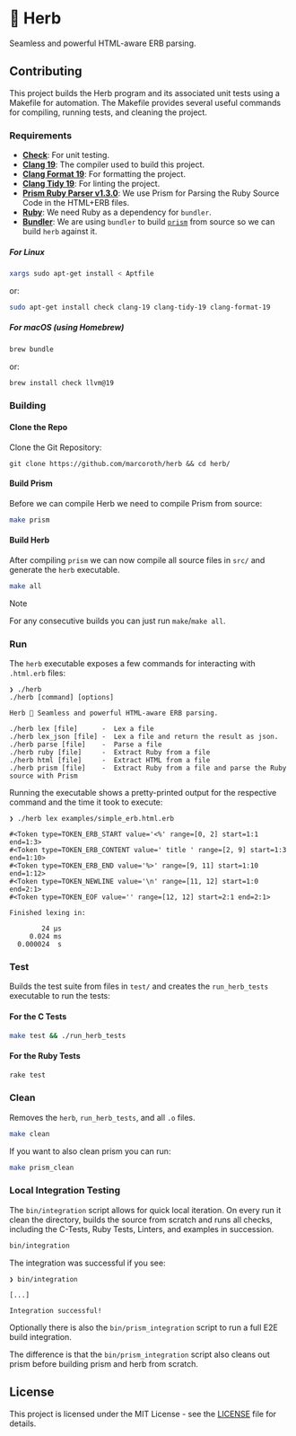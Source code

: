 # 🌿 Herb

Seamless and powerful HTML-aware ERB parsing.

## Contributing

This project builds the Herb program and its associated unit tests using a Makefile for automation. The Makefile provides several useful commands for compiling, running tests, and cleaning the project.

### Requirements

- [**Check**](https://libcheck.github.io/check/): For unit testing.
- [**Clang 19**](https://clang.llvm.org): The compiler used to build this project.
- [**Clang Format 19**](https://clang.llvm.org/docs/ClangFormat.html): For formatting the project.
- [**Clang Tidy 19**](https://clang.llvm.org/extra/clang-tidy/): For linting the project.
- [**Prism Ruby Parser v1.3.0**](https://github.com/ruby/prism/releases/tag/v1.3.0): We use Prism for Parsing the Ruby Source Code in the HTML+ERB files.
- [**Ruby**](https://www.ruby-lang.org/en/): We need Ruby as a dependency for `bundler`.
- [**Bundler**](https://bundler.io): We are using `bundler` to build [`prism`](https://github.com/ruby/prism) from source so we can build `herb` against it.

##### For Linux

```bash
xargs sudo apt-get install < Aptfile
```
or:

```bash
sudo apt-get install check clang-19 clang-tidy-19 clang-format-19
```

##### For macOS (using Homebrew)

```bash
brew bundle
```
or:

```bash
brew install check llvm@19
```

### Building

#### Clone the Repo

Clone the Git Repository:

```
git clone https://github.com/marcoroth/herb && cd herb/
```

#### Build Prism

Before we can compile Herb we need to compile Prism from source:

```bash
make prism
```

#### Build Herb

After compiling `prism` we can now compile all source files in `src/` and generate the `herb` executable.

```bash
make all
```

> [!NOTE]
For any consecutive builds you can just run `make`/`make all`.

### Run

The `herb` executable exposes a few commands for interacting with `.html.erb` files:

```
❯ ./herb
./herb [command] [options]

Herb 🌿 Seamless and powerful HTML-aware ERB parsing.

./herb lex [file]      -  Lex a file
./herb lex_json [file] -  Lex a file and return the result as json.
./herb parse [file]    -  Parse a file
./herb ruby [file]     -  Extract Ruby from a file
./herb html [file]     -  Extract HTML from a file
./herb prism [file]    -  Extract Ruby from a file and parse the Ruby source with Prism
```

Running the executable shows a pretty-printed output for the respective command and the time it took to execute:

```
❯ ./herb lex examples/simple_erb.html.erb

#<Token type=TOKEN_ERB_START value='<%' range=[0, 2] start=1:1 end=1:3>
#<Token type=TOKEN_ERB_CONTENT value=' title ' range=[2, 9] start=1:3 end=1:10>
#<Token type=TOKEN_ERB_END value='%>' range=[9, 11] start=1:10 end=1:12>
#<Token type=TOKEN_NEWLINE value='\n' range=[11, 12] start=1:0 end=2:1>
#<Token type=TOKEN_EOF value='' range=[12, 12] start=2:1 end=2:1>

Finished lexing in:

        24 µs
     0.024 ms
  0.000024  s
```

### Test

Builds the test suite from files in `test/` and creates the `run_herb_tests` executable to run the tests:

#### For the C Tests

```bash
make test && ./run_herb_tests
```

#### For the Ruby Tests

```bash
rake test
```

### Clean

Removes the `herb`, `run_herb_tests`, and all `.o` files.

```bash
make clean
```

If you want to also clean prism you can run:

```bash
make prism_clean
```

### Local Integration Testing

The `bin/integration` script allows for quick local iteration. On every run it clean the directory, builds the source from scratch and runs all checks, including the C-Tests, Ruby Tests, Linters, and examples in succession.

```bash
bin/integration
```

The integration was successful if you see:

```
❯ bin/integration

[...]

Integration successful!
```

Optionally there is also the `bin/prism_integration` script to run a full E2E build integration.

The difference is that the `bin/prism_integration` script also cleans out prism before building prism and herb from scratch.

## License

This project is licensed under the MIT License - see the [LICENSE](LICENSE.txt) file for details.
